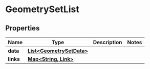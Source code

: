 

# GeometrySetList


## Properties

Name | Type | Description | Notes
------------ | ------------- | ------------- | -------------
**data** | [**List&lt;GeometrySetData&gt;**](GeometrySetData.md) |  | 
**links** | [**Map&lt;String, Link&gt;**](Link.md) |  | 



